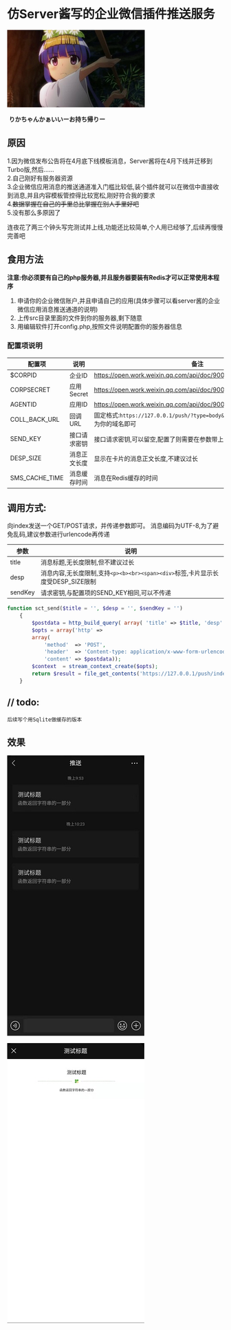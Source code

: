 # 仿Server酱写的企业微信插件推送服务

![rika](img/rika.jpg)

​																										**りかちゃんかぁいいーお持ち帰りー**

## 原因

1.因为微信发布公告将在4月底下线模板消息，Server酱将在4月下线并迁移到Turbo版,然后......<br>2.自己刚好有服务器资源<br>3.企业微信应用消息的推送通道准入门槛比较低,装个插件就可以在微信中直接收到消息,并且内容模板管控得比较宽松,刚好符合我的要求<br>4.<del>数据掌握在自己的手里总比掌握在别人手里好吧</del><br>5.没有那么多原因了<br>

连夜花了两三个钟头写完测试并上线,功能还比较简单,个人用已经够了,后续再慢慢完善吧

## 食用方法

**注意:你必须要有自己的php服务器,并且服务器要装有Redis才可以正常使用本程序**

1. 申请你的企业微信账户,并且申请自己的应用(具体步骤可以看server酱的企业微信应用消息推送通道的说明)<br>
2. 上传src目录里面的文件到你的服务器,剩下随意<br>
3. 用编辑软件打开config.php,按照文件说明配置你的服务器信息<br>
### 配置项说明
| 配置项 |   说明   |   备注   |
| ---- | ---- | ---- |
|  $CORPID  |   企业ID   |   https://open.work.weixin.qq.com/api/doc/90000/90135/90665#corpid   |
|   CORPSECRET   |  应用Secret    |   https://open.work.weixin.qq.com/api/doc/90000/90135/90665#secret   |
|   AGENTID   |   应用ID   | https://open.work.weixin.qq.com/api/doc/90000/90135/90665#agentid |
|   COLL_BACK_URL   |   回调URL   |   固定格式:`https://127.0.0.1/push/?type=body&hash=` 只需要替换127.0.0.1为你的域名即可   |
|   SEND_KEY   |   接口请求密钥   |  接口请求密钥,可以留空,配置了则需要在参数带上sendKey    |
|   DESP_SIZE   |   消息正文长度   |   显示在卡片的消息正文长度,不建议过长   |
|   SMS_CACHE_TIME   |   消息缓存时间   |   消息在Redis缓存的时间   |

## 调用方式:

向index发送一个GET/POST请求，并传递参数即可。
消息编码为UTF-8,为了避免乱码,建议参数进行urlencode再传递

|   参数   |   说明   |
| ---- | ---- |
|   title   |   消息标题,无长度限制,但不建议过长   |
|   desp   |   消息内容,无长度限制,支持`<p><b><br><span><div>`标签,卡片显示长度受DESP_SIZE限制   |
|   sendKey   |   请求密钥,与配置项的SEND_KEY相同,可以不传递   |


```php
function sct_send($title = '', $desp = '', $sendKey = '')
    {
        $postdata = http_build_query( array( 'title' => $title, 'desp' => $desp, 'sendKey' => $sendKey));
        $opts = array('http' =>
        array(
            'method'  => 'POST',
            'header'  => 'Content-type: application/x-www-form-urlencoded',
            'content' => $postdata));
    	$context  = stream_context_create($opts);
    	return $result = file_get_contents('https://127.0.0.1/push/index.php', false, $context);
    } 
```

## // todo:
	后续写个用Sqlite做缓存的版本

## 效果

![](img/0.jpg)

![1](img/1.jpg)

